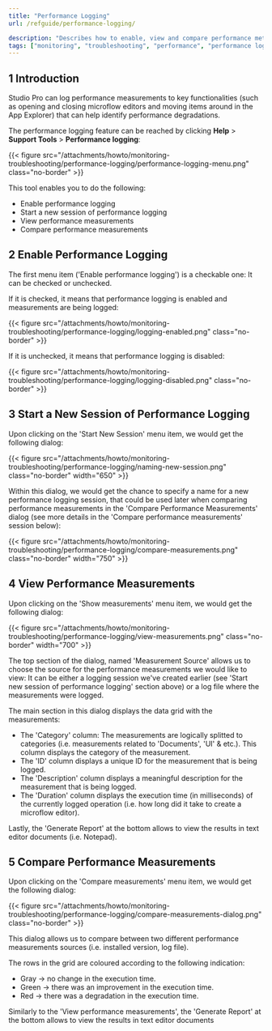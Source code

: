 ```yaml
---
title: "Performance Logging"
url: /refguide/performance-logging/

description: "Describes how to enable, view and compare performance metrics to key functionalities in Studio Pro."
tags: ["monitoring", "troubleshooting", "performance", "performance logging"]
---
```


## 1 Introduction

Studio Pro can log performance measurements to key functionalities (such as opening and closing microflow editors and moving items around in the App Explorer) that can help identify performance degradations.

The performance logging feature can be reached by clicking **Help** > **Support Tools** > **Performance logging**:

{{< figure src="/attachments/howto/monitoring-troubleshooting/performance-logging/performance-logging-menu.png" class="no-border" >}}

This tool enables you to do the following:

* Enable performance logging
* Start a new session of performance logging
* View performance measurements
* Compare performance measurements

## 2 Enable Performance Logging

The first menu item ('Enable performance logging') is a checkable one: It can be checked or unchecked.

If it is checked, it means that performance logging is enabled and measurements are being logged:

{{< figure src="/attachments/howto/monitoring-troubleshooting/performance-logging/logging-enabled.png" class="no-border" >}}

If it is unchecked, it means that performance logging is disabled:

{{< figure src="/attachments/howto/monitoring-troubleshooting/performance-logging/logging-disabled.png" class="no-border" >}}

## 3 Start a New Session of Performance Logging

Upon clicking on the 'Start New Session' menu item, we would get the following dialog:

{{< figure src="/attachments/howto/monitoring-troubleshooting/performance-logging/naming-new-session.png" class="no-border" width="650" >}}

Within this dialog, we would get the chance to specify a name for a new performance logging session, that could be used later when comparing performance measurements in the 'Compare Performance Measurements' dialog (see more details in the 'Compare performance measurements' session below):

{{< figure src="/attachments/howto/monitoring-troubleshooting/performance-logging/compare-measurements.png" class="no-border" width="750" >}}

## 4 View Performance Measurements

Upon clicking on the 'Show measurements' menu item, we would get the following dialog:

{{< figure src="/attachments/howto/monitoring-troubleshooting/performance-logging/view-measurements.png" class="no-border" width="700" >}}

The top section of the dialog, named 'Measurement Source' allows us to choose the source for the performance measurements we would like to view: It can be either a logging session we've created earlier (see 'Start new session of performance logging' section above) or a log file where the measurements were logged.

The main section in this dialog displays the data grid with the measurements:

* The 'Category' column: The measurements are logically splitted to categories (i.e. measurements related to 'Documents', 'UI' & etc.). This column displays the category of the measurement.
* The 'ID' column displays a unique ID for the measurement that is being logged.
* The 'Description' column displays a meaningful description for the measurement that is being logged.
* The 'Duration' column displays the execution time (in milliseconds) of the currently logged operation (i.e. how long did it take to create a microflow editor).

Lastly, the 'Generate Report' at the bottom allows to view the results in text editor documents (i.e. Notepad).

## 5 Compare Performance Measurements

Upon clicking on the 'Compare measurements' menu item, we would get the following dialog:

{{< figure src="/attachments/howto/monitoring-troubleshooting/performance-logging/compare-measurements-dialog.png" class="no-border" >}}

This dialog allows us to compare between two different performance measurements sources (i.e. installed version, log file).

The rows in the grid are coloured according to the following indication:
* Gray -> no change in the execution time.
* Green -> there was an improvement in the execution time.
* Red -> there was a degradation in the execution time.

Similarly to the 'View performance measurements', the 'Generate Report' at the bottom allows to view the results in text editor documents 
